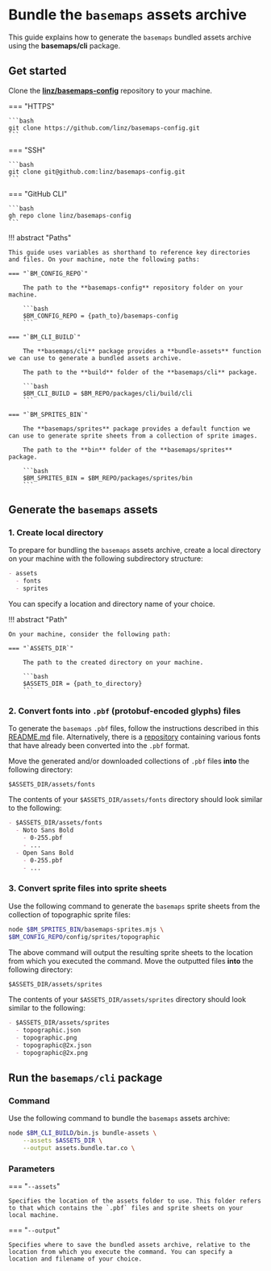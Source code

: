 # Bundle the `basemaps` assets archive

This guide explains how to generate the `basemaps` bundled assets archive using the **basemaps/cli** package.

## Get started

Clone the [**linz/basemaps-config**][bm_config_repo] repository to your machine.

=== "HTTPS"

    ```bash
    git clone https://github.com/linz/basemaps-config.git
    ```

=== "SSH"

    ```bash
    git clone git@github.com:linz/basemaps-config.git
    ```

=== "GitHub CLI"

    ```bash
    gh repo clone linz/basemaps-config
    ```

!!! abstract "Paths"

    This guide uses variables as shorthand to reference key directories and files. On your machine, note the following paths:

    === "`BM_CONFIG_REPO`"

        The path to the **basemaps-config** repository folder on your machine.

        ```bash
        $BM_CONFIG_REPO = {path_to}/basemaps-config
        ```

    === "`BM_CLI_BUILD`"

        The **basemaps/cli** package provides a **bundle-assets** function we can use to generate a bundled assets archive.

        The path to the **build** folder of the **basemaps/cli** package.

        ```bash
        $BM_CLI_BUILD = $BM_REPO/packages/cli/build/cli
        ```

    === "`BM_SPRITES_BIN`"

        The **basemaps/sprites** package provides a default function we can use to generate sprite sheets from a collection of sprite images.

        The path to the **bin** folder of the **basemaps/sprites** package.

        ```bash
        $BM_SPRITES_BIN = $BM_REPO/packages/sprites/bin
        ```

## Generate the `basemaps` assets

### 1. Create local directory

To prepare for bundling the `basemaps` assets archive, create a local directory on your machine with the following subdirectory structure:

```md
- assets
  - fonts
  - sprites
```

You can specify a location and directory name of your choice.

!!! abstract "Path"

    On your machine, consider the following path:

    === "`ASSETS_DIR`"

        The path to the created directory on your machine.

        ```bash
        $ASSETS_DIR = {path_to_directory}
        ```

### 2. Convert fonts into `.pbf` (protobuf-encoded glyphs) files

To generate the `basemaps` `.pbf` files, follow the instructions described in this [README.md][fonts_readme] file. Alternatively, there is a [repository][pbf_fonts_repo] containing various fonts that have already been converted into the `.pbf` format.

Move the generated and/or downloaded collections of `.pbf` files **into** the following directory:

```
$ASSETS_DIR/assets/fonts
```

The contents of your `$ASSETS_DIR/assets/fonts` directory should look similar to the following:

```md
- $ASSETS_DIR/assets/fonts
  - Noto Sans Bold
    - 0-255.pbf
    - ...
  - Open Sans Bold
    - 0-255.pbf
    - ...
```

### 3. Convert sprite files into sprite sheets

Use the following command to generate the `basemaps` sprite sheets from the collection of topographic sprite files:

```bash
node $BM_SPRITES_BIN/basemaps-sprites.mjs \
$BM_CONFIG_REPO/config/sprites/topographic
```

The above command will output the resulting sprite sheets to the location from which you executed the command. Move the outputted files **into** the following directory:

```md
$ASSETS_DIR/assets/sprites
```

The contents of your `$ASSETS_DIR/assets/sprites` directory should look similar to the following:

```md
- $ASSETS_DIR/assets/sprites
  - topographic.json
  - topographic.png
  - topographic@2x.json
  - topographic@2x.png
```

## Run the `basemaps/cli` package

### Command

Use the following command to bundle the `basemaps` assets archive:

```bash
node $BM_CLI_BUILD/bin.js bundle-assets \
    --assets $ASSETS_DIR \
    --output assets.bundle.tar.co \
```

### Parameters

=== "`--assets`"

    Specifies the location of the assets folder to use. This folder refers to that which contains the `.pbf` files and sprite sheets on your local machine.

=== "`--output`"

    Specifies where to save the bundled assets archive, relative to the location from which you execute the command. You can specify a location and filename of your choice.

<!-- external links -->

[bm_config_repo]: https://github.com/linz/basemaps-config
[fonts_readme]: https://github.com/linz/basemaps-config/tree/master/config/fonts
[pbf_fonts_repo]: https://github.com/korywka/fonts.pbf
